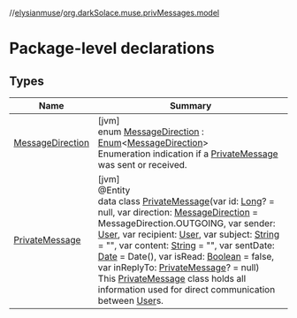 //[elysianmuse](../../index.md)/[org.darkSolace.muse.privMessages.model](index.md)

# Package-level declarations

## Types

| Name | Summary |
|---|---|
| [MessageDirection](-message-direction/index.md) | [jvm]<br>enum [MessageDirection](-message-direction/index.md) : [Enum](https://kotlinlang.org/api/latest/jvm/stdlib/kotlin/-enum/index.html)&lt;[MessageDirection](-message-direction/index.md)&gt; <br>Enumeration indication if a [PrivateMessage](-private-message/index.md) was sent or received. |
| [PrivateMessage](-private-message/index.md) | [jvm]<br>@Entity<br>data class [PrivateMessage](-private-message/index.md)(var id: [Long](https://kotlinlang.org/api/latest/jvm/stdlib/kotlin/-long/index.html)? = null, var direction: [MessageDirection](-message-direction/index.md) = MessageDirection.OUTGOING, var sender: [User](../org.darkSolace.muse.user.model/-user/index.md), var recipient: [User](../org.darkSolace.muse.user.model/-user/index.md), var subject: [String](https://kotlinlang.org/api/latest/jvm/stdlib/kotlin/-string/index.html) = &quot;&quot;, var content: [String](https://kotlinlang.org/api/latest/jvm/stdlib/kotlin/-string/index.html) = &quot;&quot;, var sentDate: [Date](https://docs.oracle.com/javase/8/docs/api/java/util/Date.html) = Date(), var isRead: [Boolean](https://kotlinlang.org/api/latest/jvm/stdlib/kotlin/-boolean/index.html) = false, var inReplyTo: [PrivateMessage](-private-message/index.md)? = null)<br>This [PrivateMessage](-private-message/index.md) class holds all information used for direct communication between [User](../org.darkSolace.muse.user.model/-user/index.md)s. |
